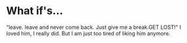 # What if's... 
“leave. leave and never come back. Just give me a break.GET LOST!"
I loved him, I really did. But I am just too tired of liking him anymore. 

